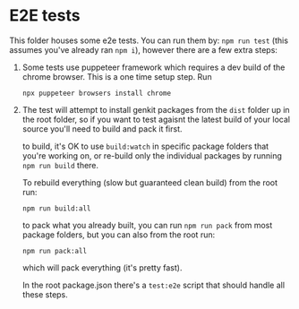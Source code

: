 # E2E tests

This folder houses some e2e tests. You can run them by: `npm run test` (this assumes you've already ran `npm i`), however there are a few extra steps:

1. Some tests use puppeteer framework which requires a dev build of the chrome browser. This is a one time setup step. Run
    ```
    npx puppeteer browsers install chrome
    ```

1. The test will attempt to install genkit packages from the `dist` folder up in the root folder, so if you want to test agaisnt the latest build of your local source you'll need to build and pack it first.

    to build, it's OK to use `build:watch` in specific package folders that you're working on, or re-build only the individual packages by running `npm run build` there.
    
    To rebuild everything (slow but guaranteed clean build) from the root run:
    ```
    npm run build:all
    ```

    to pack what you already built, you can run `npm run pack` from most package folders, but you can also from the root run:
    ```
    npm run pack:all
    ```

    which will pack everything (it's pretty fast).

    In the root package.json there's a `test:e2e` script that should handle all these steps.

